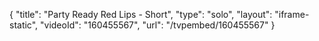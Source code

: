 {
    "title": "Party Ready Red Lips - Short",
    "type": "solo",
    "layout": "iframe-static",
    "videoId": "160455567",
    "url": "\/tvpembed\/160455567"
}